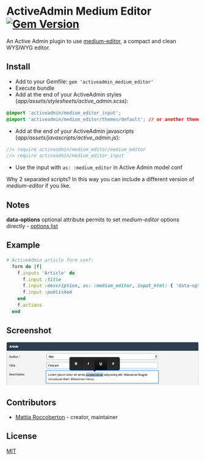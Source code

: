 # ActiveAdmin Medium Editor [![Gem Version](https://badge.fury.io/rb/activeadmin_medium_editor.svg)](https://badge.fury.io/rb/activeadmin_medium_editor)

An Active Admin plugin to use [medium-editor](https://github.com/yabwe/medium-editor), a compact and clean WYSIWYG editor.

## Install

- Add to your Gemfile:
`gem 'activeadmin_medium_editor'`
- Execute bundle
- Add at the end of your ActiveAdmin styles (_app/assets/stylesheets/active_admin.scss_):
```css
@import 'activeadmin/medium_editor_input';
@import 'activeadmin/medium_editor/themes/default'; // or another theme
```
- Add at the end of your ActiveAdmin javascripts (_app/assets/javascripts/active_admin.js_):
```js
//= require activeadmin/medium_editor/medium_editor
//= require activeadmin/medium_editor_input
```
- Use the input with `as: :medium_editor` in Active Admin model conf

Why 2 separated scripts? In this way you can include a different version of *medium-editor* if you like.

## Notes

**data-options** optional attribute permits to set *medium-editor* options directly - [options list](https://github.com/yabwe/medium-editor#mediumeditor-options)

## Example

```ruby
# ActiveAdmin article form conf:
  form do |f|
    f.inputs 'Article' do
      f.input :title
      f.input :description, as: :medium_editor, input_html: { 'data-options': '{"toolbar":{"buttons":["bold","italic","underline","anchor"]}}' }
      f.input :published
    end
    f.actions
  end
```

## Screenshot

![screenshot](screenshot.jpg)

## Contributors

- [Mattia Roccoberton](http://blocknot.es) - creator, maintainer

## License

[MIT](LICENSE.txt)
